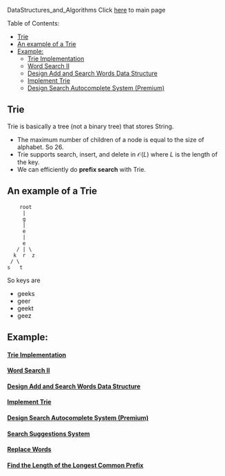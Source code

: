 DataStructures_and_Algorithms
Click [here](../README.md) to main page

Table of Contents:
- [Trie](#trie)
- [An example of a Trie](#an-example-of-a-trie)
- [Example:](#example)
    - [Trie Implementation](#trie-implementation)
    - [Word Search II](#word-search-ii)
    - [Design Add and Search Words Data Structure](#design-add-and-search-words-data-structure)
    - [Implement Trie](#implement-trie)
    - [Design Search Autocomplete System (Premium)](#design-search-autocomplete-system-premium)

## Trie
Trie is basically a tree (not a binary tree) that stores String.
- The maximum number of children of a node is equal to the size of alphabet. So 26.
- Trie supports search, insert, and delete in $\mathcal{O}(L)$ where $L$ is the length of the key.
- We can efficiently do **prefix search** with Trie.

## An example of a Trie
```
    root
     |
     g
     |
     e
     |
     e
   / | \
  k  r  z
 / \
s   t
```
So keys are
- geeks
- geer
- geekt
- geez

## Example:
#### [Trie Implementation](trie_implementation/description.md)
#### [Word Search II](word_search_II/description.md)
#### [Design Add and Search Words Data Structure](design_add_and_search_words_data_structure/description.md)
#### [Implement Trie](implement_trie/description.md)
#### [Design Search Autocomplete System (Premium)](design_search_autocomplete_system/description.md)
#### [Search Suggestions System](./search_suggestions_system/description.md)
#### [Replace Words](./replace_words/description.md)
#### [Find the Length of the Longest Common Prefix](./find_the_length_of_the_longest_common_prefix/description.md)